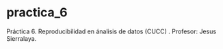# practica_6
Práctica 6. Reproducibilidad en ánalisis de datos (CUCC) . Profesor: Jesus Sierralaya.

